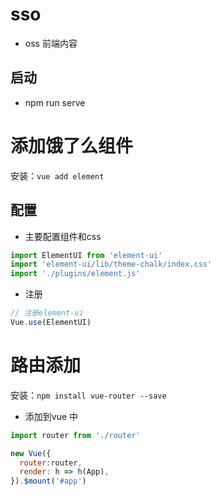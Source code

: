 # sso

* oss 前端内容

## 启动

* npm run serve

# 添加饿了么组件

安装：`vue add element`

## 配置
* 主要配置组件和css
```js
import ElementUI from 'element-ui'
import 'element-ui/lib/theme-chalk/index.css'
import './plugins/element.js'
```
* 注册
```js
// 注册element-ui
Vue.use(ElementUI)
```

# 路由添加

安装：`npm install vue-router --save`

* 添加到vue 中
```js
import router from './router'

new Vue({
  router:router,
  render: h => h(App),
}).$mount('#app')

```